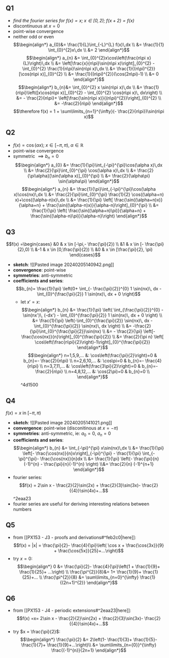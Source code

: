 ## Q1
- *find the fourier series for $f(x)=x; \; x\in [0,2); \; f(x+2)=f(x)$*
- discontinuous at $x=0$
- point-wise convergence
- neither odd or even
$$\begin{align*}
	a_{0}&= \frac{1}{L}\int_{-L}^{L} f(x)\,dx \\
	 &= \frac{1}{1} \int_{0}^{2}x\,dx \\
	 &= 2
\end{align*}$$
$$\begin{align*}
	a_{n} &= \int_{0}^{2}x\cos\left(\frac{n\pi x}{L}\right)\,dx \\
	&= \left[\frac{x}{n\pi}\sin(n\pi x)\right]_{0}^{2} - \int_{0}^{2} \frac{1}{n\pi}\sin(n\pi x)\,dx \\
	&= \frac{1}{(n\pi)^{2}} [\cos(n\pi x)]_{0}^{2} \\
	&= \frac{1}{(n\pi)^{2}}(\cos(2n\pi)-1) \\
	&= 0
\end{align*}$$
$$\begin{align*}
	b_{n}&= \int_{0}^{2} x \sin(n\pi x)\,dx \\
	&= \frac{1}{n\pi}\left([x\cos(n\pi x)]_{0}^{2} - \int_{0}^{2} \cos(n\pi x)\, dx\right) \\
	&= - \frac{2}{n\pi}+ \left[\frac{\sin(n\pi x)}{(n\pi)^{2}}\right]_{0}^{2} \\
	&= -\frac{2}{n\pi}
\end{align*}$$
$$\therefore f(x) = 1 + \sum\limits_{n=1}^{\infty}(- \frac{2}{n\pi})\sin(n\pi x)$$
## Q2
- $f(x)= \cos(\alpha x); \; x \in [-\pi,\pi),\; \alpha\in\mathbb{R}$
- point-wise convergence
- symmetric $\implies b_{n}=0$
$$\begin{align*}
	a_{0} &= \frac{1}{\pi}\int_{-\pi}^{\pi}\cos(\alpha x)\,dx \\
	&= \frac{2}{\pi}\int_{0}^{\pi} \cos(\alpha x)\,dx \\
	&= \frac{2}{\pi\alpha}[\sin(\alpha x)]_{0}^{\pi} \\
	&= \frac{2}{\alpha\pi} \sin(\alpha\pi)
\end{align*}$$
$$\begin{align*}
	a_{n} &= \frac{1}{\pi}\int_{-\pi}^{\pi}\cos(\alpha x)\cos(nx)\,dx \\
	&= \frac{2}{\pi}\int_{0}^{\pi} \frac{1}{2} \cos((\alpha+n) x)+\cos((\alpha-n)x)\,dx \\
	&= \frac{1}{\pi} \left[ \frac{\sin((\alpha+n)x)}{\alpha+n} + \frac{\sin((\alpha-n)x)}{\alpha-n}\right]_{0}^{\pi} \\
	&= \frac{1}{\pi} \left( \frac{\sin((\alpha+n)\pi)}{\alpha+n} + \frac{\sin((\alpha-n)\pi)}{\alpha-n}\right)
\end{align*}$$

## Q3
$$f(x) =\begin{cases}
 &0 & x \in [-\pi,- \frac{\pi}{2}) \\
 &1 & x \in [- \frac{\pi}{2},0) \\
 &-1 & x \in [0,\frac{\pi}{2}) \\
 &0 & x \in [\frac{\pi}{2}, \pi)
\end{cases}$$
- **sketch**: 
	![[Pasted image 20240205140942.png]]
- **convergence**: point-wise
- **symmetries**: anti-symmetric
- **coefficients and series**:
	$$b_{n}= \frac{1}{\pi} \left(0+ \int_{- \frac{\pi}{2}}^{0} 1 \sin(nx)\, dx - \int_{0}^{\frac{\pi}{2}} 1 \sin(nx)\, dx + 0 \right)$$
	- let $x'=x$: $$\begin{align*}
b_{n} &= \frac{1}{\pi} \left( \int_{\frac{\pi}{2}}^{0} -\sin(nx')\, (-dx') - \int_{0}^{\frac{\pi}{2}} 1 \sin(nx)\, dx + 0 \right) \\
&= \frac{1}{\pi} \left(-\int_{0}^{\frac{\pi}{2}} \sin(nx)\, dx - \int_{0}^{\frac{\pi}{2}} \sin(nx)\, dx \right) \\
&= -\frac{2}{\pi}\int_{0}^{\frac{\pi}{2}}\sin(nx) \\
&= - \frac{2}{\pi} \left[- \frac{\cos(nx)}{n}\right]_{0}^{\frac{\pi}{2}} \\
&= \frac{2}{\pi n} \left[ \cos\left(\frac{n\pi}{2}\right)-1\right]_{0}^{\frac{\pi}{2}}
\end{align*}$$
$$\begin{align*}
n=1,5,9,... &: \cos\left(\frac{\pi}{2}\right)=0 & b_{n}=- \frac{2}{n\pi} \\
n=2,6,10,... &: \cos\pi=0 & b_{n}=- \frac{4}{n\pi} \\
n=3,7,11,... &: \cos\left(\frac{3\pi}{2}\right)=0 & b_{n}=- \frac{2}{n\pi} \\
n=4,8,12,... &: \cos(2\pi)=0 & b_{n}=0 \\
\end{align*}$$
^4d1500
## Q4
$f(x) = x$ in $[-\pi,\pi)$
- **sketch**: 
	![[Pasted image 20240205141021.png]]
- **convergence**: point-wise (disconitinous at $x=-\pi$)
- **symmetries**: anti-symmetric, ie: $a_{0}=0$, $a_{n}=0$
- **coefficients and series**: $$\begin{align*}
	b_{n} &= \int_{-\pi}^{\pi} x\sin(nx)\,dx \\
	&= \frac{1}{\pi} \left[- \frac{\cos(nx)}{n}x\right]_{-\pi}^{\pi} - \frac{1}{\pi} \int_{-\pi}^{\pi}- \frac{\cos(nx)}{n}dx \\
	&= \frac{1}{\pi} \left(- \frac{\pi}{n} (-1)^{n} - \frac{\pi}{n}(-1)^{n} \right) \\&= \frac{2}{n} (-1)^{n+1}
\end{align*}$$
- fourier series: $$f(x) = 2\sin x - \frac{2}{2}\sin(2x) + \frac{2}{3}\sin(3x)- \frac{2}{{4}}\sin(4x)+...$$ ^2eaa23
- fourier series are useful for deriving interesting relations between numbers
## Q5
- from [[PX153 - J3 - proofs and derivations#^feb2c0|here]]: $$f(x) = |x| = \frac{\pi}{2}- \frac{4}{\pi}\left( \cos x + \frac{\cos{3x}}{9} + \frac{\cos{5x}}{25}+...\right)$$
- try $x=0$: $$\begin{align*}
		0 &= \frac{\pi}{2}- \frac{4}{\pi}\left(1 + \frac{1}{9}+ \frac{1}{25}+ ...\right) \\
		\frac{\pi^{2}}{8}&= 1+ \frac{1}{9}+ \frac{1}{25}+... \\
		\frac{\pi^{2}}{8} &= \sum\limits_{n=0}^{\infty} \frac{1}{(2n+1)^{2}}
	\end{align*}$$
## Q6
- from [[PX153 - J4 - periodic extensions#^2eaa23|here]]: $$f(x) =x= 2\sin x - \frac{2}{2}\sin(2x) + \frac{2}{3}\sin(3x)- \frac{2}{{4}}\sin(4x)+...$$
- try $x = \frac{\pi}{2}$: $$\begin{align*}
	\frac{\pi}{2} &= 2\left(1- \frac{1}{3}+ \frac{1}{5}- \frac{1}{7}+ \frac{1}{9}+...\right)\\
	&= \sum\limits_{n={0}}^{\infty} \frac{(-1)^{n}}{2n+1}
	\end{align*}$$